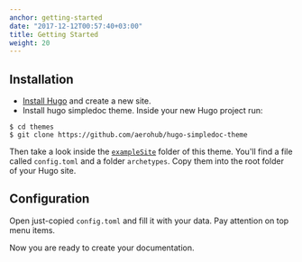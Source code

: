 ```yaml
---
anchor: getting-started
date: "2017-12-12T00:57:40+03:00"
title: Getting Started
weight: 20
---
```

## Installation

- [Install Hugo](//gohugo.io/overview/installing/) and create a new site.
- Install hugo simpledoc theme. Inside your new Hugo project run:

```
$ cd themes
$ git clone https://github.com/aerohub/hugo-simpledoc-theme
```

Then take a look inside the [`exampleSite`](//github.com/aerohub/hugo-simpledoc-theme/tree/master/exampleSite) folder of this theme. You'll find a file called `config.toml` and a folder `archetypes`. Copy them into the root folder of your Hugo site.

## Configuration

Open just-copied `config.toml` and fill it with your data. Pay attention on top menu items.

Now you are ready to create your documentation.
